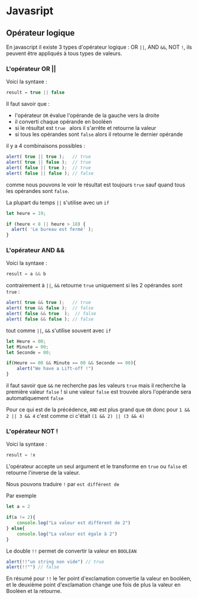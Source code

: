 # Javasript

## Opérateur logique

En javascript il existe 3 types d'opérateur logique : OR `||`, AND `&&`, NOT `!`, ils peuvent être appliqués à tous types de valeurs.

### L'opérateur OR ||

Voici la syntaxe : 

```js
result = true || false
```

Il faut savoir que :

*   l'opérateur `OR` évalue l'opérande de la gauche vers la droite
*   il converti chaque opérande en booléen
*   si le résultat est `true ` alors il s'arrête et retourne la valeur
*   si tous les opérandes sont `false` alors il retourne le dernier opérande

il y a 4 combinaisons possibles : 

```js
alert( true || true );   // true
alert( true || false );  // true
alert( false || true );  // true
alert( false || false ); // false
```

comme nous pouvons le voir le résultat est toujours `true` sauf quand tous les opérandes sont `false`.

La plupart du temps `||` s'utilise avec un `if`

```js
let heure = 19;

if (heure < 8 || heure > 18) {
  alert( 'Le bureau est fermé' );
}
```

### L'opérateur AND &&

Voici la syntaxe : 

```js
result = a && b
```

contrairement à `||`, `&&` retourne `true` uniquement si les 2 opérandes sont `true` :

```js
alert( true && true );   // true
alert( true && false );  // false
alert( false && true  );  // false
alert( false && false ); // false
```

tout comme `||`, `&&` s'utilise souvent avec `if`

```js
let Heure = 00;
let Minute = 00;
let Seconde = 00;

if(Heure == 00 && Minute == 00 && Seconde == 00){
    alert("We have a Lift-off !")
}
```

il faut savoir que `&&` ne recherche pas les valeurs `true` mais il recherche la première valeur `false` ! si une valeur `false` est trouvée alors l'opérande sera automatiquement `false`

Pour ce qui est de la précédence, `AND` est plus grand que `OR` donc pour `1 && 2 || 3 && 4` c'est comme ci c'était `(1 && 2) || (3 && 4)`

### L'opérateur NOT !

Voici la syntaxe :

```js
result = !x
```

L'opérateur accepte un seul argument et le transforme en `true` ou `false` et retourne l'inverse de la valeur.

Nous pouvons traduire `!` par `est différent de`

Par exemple 

```js
let a = 2

if(a != 2){
    console.log("La valeur est différent de 2")
} else{
    console.log("La valeur est égale à 2")
}
```

Le double `!!` permet de convertir la valeur en `BOOLEAN`

```js
alert(!!"un string non vide") // true
alert(!!"") // false
```

En résumé pour `!!` le 1er point d'exclamation convertie la valeur en booléen, et le deuxième point d'exclamation change une fois de plus la valeur en Booléen et la retourne.